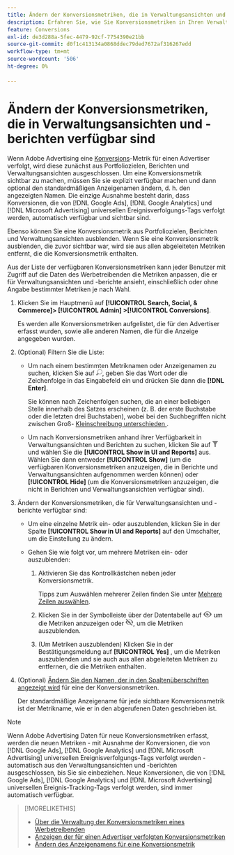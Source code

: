 ```yaml
---
title: Ändern der Konversionsmetriken, die in Verwaltungsansichten und -berichten verfügbar sind
description: Erfahren Sie, wie Sie Konversionsmetriken in Ihren Verwaltungsansichten und -berichten verfügbar machen.
feature: Conversions
exl-id: de3d288a-5fec-4479-92cf-7754390e21bb
source-git-commit: d0f1c413134a0868ddec79ded7672af316267edd
workflow-type: tm+mt
source-wordcount: '506'
ht-degree: 0%

---
```


# Ändern der Konversionsmetriken, die in Verwaltungsansichten und -berichten verfügbar sind

Wenn Adobe Advertising eine [Konversions](/help/search-social-commerce/glossary.md#c-d)-Metrik für einen Advertiser verfolgt, wird diese zunächst aus Portfoliozielen, Berichten und Verwaltungsansichten ausgeschlossen. Um eine Konversionsmetrik sichtbar zu machen, müssen Sie sie explizit verfügbar machen und dann optional den standardmäßigen Anzeigenamen ändern, d. h. den angezeigten Namen. Die einzige Ausnahme besteht darin, dass Konversionen, die von [!DNL Google Ads], [!DNL Google Analytics] und [!DNL Microsoft Advertising] universellen Ereignisverfolgungs-Tags verfolgt werden, automatisch verfügbar und sichtbar sind.

Ebenso können Sie eine Konversionsmetrik aus Portfoliozielen, Berichten und Verwaltungsansichten ausblenden. Wenn Sie eine Konversionsmetrik ausblenden, die zuvor sichtbar war, wird sie aus allen abgeleiteten Metriken entfernt, die die Konversionsmetrik enthalten.

Aus der Liste der verfügbaren Konversionsmetriken kann jeder Benutzer mit Zugriff auf die Daten des Werbetreibenden die Metriken anpassen, die er für Verwaltungsansichten und -berichte ansieht, einschließlich oder ohne Angabe bestimmter Metriken je nach Wahl.

1. Klicken Sie im Hauptmenü auf **[!UICONTROL Search, Social, & Commerce]> [!UICONTROL Admin] >[!UICONTROL Conversions]**.

   Es werden alle Konversionsmetriken aufgelistet, die für den Advertiser erfasst wurden, sowie alle anderen Namen, die für die Anzeige angegeben wurden.

1. (Optional) Filtern Sie die Liste:

   * Um nach einem bestimmten Metriknamen oder Anzeigenamen zu suchen, klicken Sie auf ![Suchen](/help/search-social-commerce/assets/search.png "Suchen"), geben Sie das Wort oder die Zeichenfolge in das Eingabefeld ein und drücken Sie dann die **[!DNL Enter]**.

     Sie können nach Zeichenfolgen suchen, die an einer beliebigen Stelle innerhalb des Satzes erscheinen (z. B. der erste Buchstabe oder die letzten drei Buchstaben), wobei bei den Suchbegriffen nicht zwischen Groß- [&#x200B; Kleinschreibung unterschieden &#x200B;](/help/search-social-commerce/glossary.md#c-d).

   * Um nach Konversionsmetriken anhand ihrer Verfügbarkeit in Verwaltungsansichten und Berichten zu suchen, klicken Sie auf ![Filter](/help/search-social-commerce/assets/filter.png "Filter") und wählen Sie die **[!UICONTROL Show in UI and Reports]** aus. Wählen Sie dann entweder **[!UICONTROL Show]** (um die verfügbaren Konversionsmetriken anzuzeigen, die in Berichte und Verwaltungsansichten aufgenommen werden können) oder **[!UICONTROL Hide]** (um die Konversionsmetriken anzuzeigen, die nicht in Berichten und Verwaltungsansichten verfügbar sind).

1. Ändern der Konversionsmetriken, die für Verwaltungsansichten und -berichte verfügbar sind:

   * Um eine einzelne Metrik ein- oder auszublenden, klicken Sie in der Spalte **[!UICONTROL Show in UI and Reports]** auf den Umschalter, um die Einstellung zu ändern.

   * Gehen Sie wie folgt vor, um mehrere Metriken ein- oder auszublenden:

      1. Aktivieren Sie das Kontrollkästchen neben jeder Konversionsmetrik.

         Tipps zum Auswählen mehrerer Zeilen finden Sie unter [Mehrere Zeilen auswählen](/help/search-social-commerce/common-tasks/navigation-editing-selection/multiple-rows-select.md).

      1. Klicken Sie in der Symbolleiste über der Datentabelle auf ![Anzeigen](/help/search-social-commerce/assets/show.png "Anzeigen") um die Metriken anzuzeigen oder ![Ausblenden](/help/search-social-commerce/assets/hide.png "Ausblenden"), um die Metriken auszublenden.

      1. (Um Metriken auszublenden) Klicken Sie in der Bestätigungsmeldung auf **[!UICONTROL Yes]** , um die Metriken auszublenden und sie auch aus allen abgeleiteten Metriken zu entfernen, die die Metriken enthalten.

1. (Optional) [Ändern Sie den Namen, der in den Spaltenüberschriften angezeigt wird](conversion-metric-edit-display-name.md) für eine der Konversionsmetriken.

   Der standardmäßige Anzeigename für jede sichtbare Konversionsmetrik ist der Metrikname, wie er in den abgerufenen Daten geschrieben ist.

>[!NOTE]
>
>Wenn Adobe Advertising Daten für neue Konversionsmetriken erfasst, werden die neuen Metriken - mit Ausnahme der Konversionen, die von [!DNL Google Ads], [!DNL Google Analytics] und [!DNL Microsoft Advertising] universellen Ereignisverfolgungs-Tags verfolgt werden - automatisch aus den Verwaltungsansichten und -berichten ausgeschlossen, bis Sie sie einbeziehen. Neue Konversionen, die von [!DNL Google Ads], [!DNL Google Analytics] und [!DNL Microsoft Advertising] universellen Ereignis-Tracking-Tags verfolgt werden, sind immer automatisch verfügbar.

>[!MORELIKETHIS]
>
>* [Über die Verwaltung der Konversionsmetriken eines Werbetreibenden](conversion-metric-about.md)
>* [Anzeigen der für einen Advertiser verfolgten Konversionsmetriken](conversion-metric-view-tracked.md)
>* [Ändern des Anzeigenamens für eine Konversionsmetrik](conversion-metric-edit-display-name.md)
